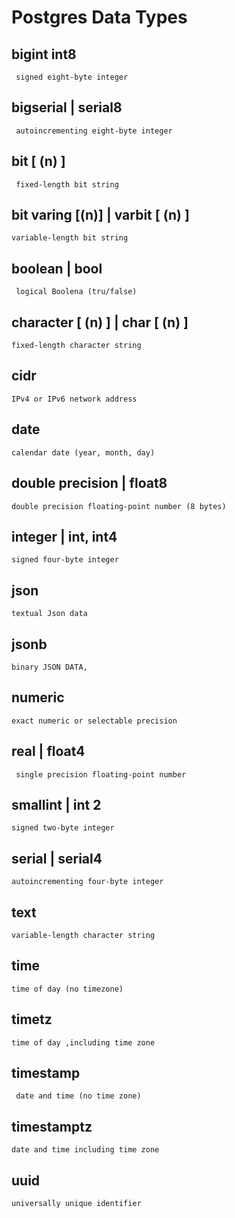 # Postgres Data Types
## bigint int8
```
 signed eight-byte integer
```

## bigserial | serial8
```
 autoincrementing eight-byte integer
```

## bit [ (n) ]
```
 fixed-length bit string
```

## bit varing [(n)] | varbit [ (n) ]
``` 
variable-length bit string
```
## boolean | bool 
```
 logical Boolena (tru/false) 
```

## character [ (n) ] | char [ (n) ]
``` 
fixed-length character string 
```
## cidr
``` 
IPv4 or IPv6 network address
```

## date 
``` 
calendar date (year, month, day)
```

## double precision | float8
``` 
double precision floating-point number (8 bytes) 
```

## integer | int, int4
```
signed four-byte integer
```
## json
``` 
textual Json data
```

## jsonb
```
binary JSON DATA,
 ```

## numeric
```
exact numeric or selectable precision
```

## real | float4
```
 single precision floating-point number
```
## smallint | int 2
```
signed two-byte integer
```
## serial | serial4
``` 
autoincrementing four-byte integer
```
## text
``` 
variable-length character string
```

## time 
``` 
time of day (no timezone)
```
## timetz
```
time of day ,including time zone
```

## timestamp
```
 date and time (no time zone)
```

## timestamptz
``` 
date and time including time zone
```

## uuid
``` 
universally unique identifier
```




